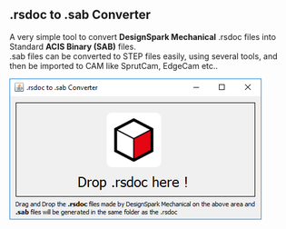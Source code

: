 .rsdoc to .sab Converter
------
A very simple tool to convert <b>DesignSpark Mechanical</b> .rsdoc files into Standard <b>ACIS Binary (SAB)</b> files.<br>
.sab files can be converted to STEP files easily, using several tools, and then be imported to CAM like SprutCam, EdgeCam etc..


<img src="https://github.com/nsiatras/rsdoc-to-sab-converter/blob/master/Screenshots/Screenshot.png" alt="SourceRabbit.com">


